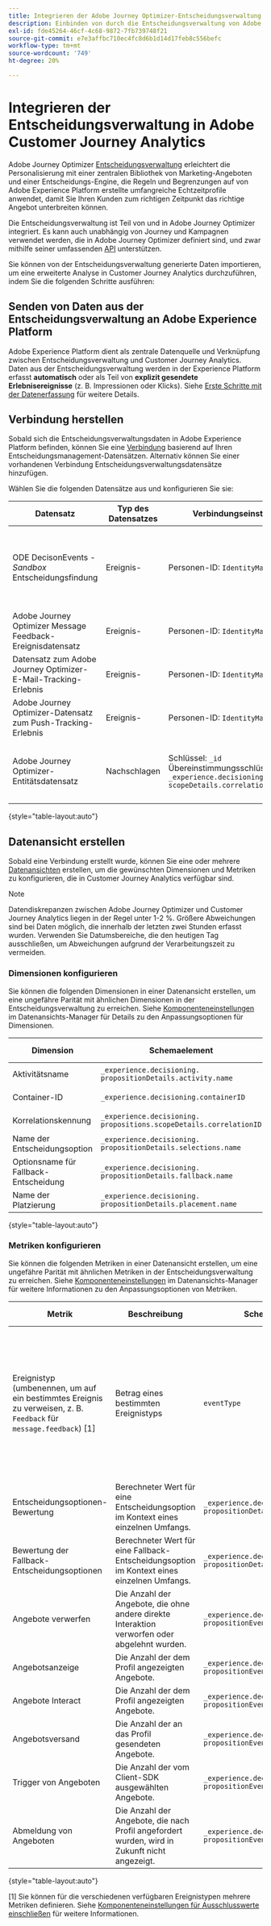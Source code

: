 ```yaml
---
title: Integrieren der Adobe Journey Optimizer-Entscheidungsverwaltung in Adobe Customer Journey Analytics
description: Einbinden von durch die Entscheidungsverwaltung von Adobe Journey Optimizer generierten Daten und Analysieren mit Analysis Workspace in Customer Journey Analytics.
exl-id: fde45264-46cf-4c68-9872-7fb739748f21
source-git-commit: e7e3affbc710ec4fc8d6b1d14d17feb8c556befc
workflow-type: tm+mt
source-wordcount: '749'
ht-degree: 20%

---
```


# Integrieren der Entscheidungsverwaltung in Adobe Customer Journey Analytics


Adobe Journey Optimizer [Entscheidungsverwaltung](https://experienceleague.adobe.com/docs/journey-optimizer/using/offer-decisioning/get-started-decision/starting-offer-decisioning.html?lang=en) erleichtert die Personalisierung mit einer zentralen Bibliothek von Marketing-Angeboten und einer Entscheidungs-Engine, die Regeln und Begrenzungen auf von Adobe Experience Platform erstellte umfangreiche Echtzeitprofile anwendet, damit Sie Ihren Kunden zum richtigen Zeitpunkt das richtige Angebot unterbreiten können.

Die Entscheidungsverwaltung ist Teil von und in Adobe Journey Optimizer integriert. Es kann auch unabhängig von Journey und Kampagnen verwendet werden, die in Adobe Journey Optimizer definiert sind, und zwar mithilfe seiner umfassenden [API](https://experienceleague.adobe.com/docs/journey-optimizer/using/offer-decisioning/api-reference/getting-started.html?lang=en) unterstützen.

Sie können von der Entscheidungsverwaltung generierte Daten importieren, um eine erweiterte Analyse in Customer Journey Analytics durchzuführen, indem Sie die folgenden Schritte ausführen:

## Senden von Daten aus der Entscheidungsverwaltung an Adobe Experience Platform

Adobe Experience Platform dient als zentrale Datenquelle und Verknüpfung zwischen Entscheidungsverwaltung und Customer Journey Analytics. Daten aus der Entscheidungsverwaltung werden in der Experience Platform erfasst **automatisch** oder als Teil von **explizit gesendete Erlebnisereignisse** (z. B. Impressionen oder Klicks). Siehe [Erste Schritte mit der Datenerfassung](https://experienceleague.adobe.com/docs/journey-optimizer/using/offer-decisioning/collect-event-data/data-collection.html?lang=en) für weitere Details.

## Verbindung herstellen

Sobald sich die Entscheidungsverwaltungsdaten in Adobe Experience Platform befinden, können Sie eine [Verbindung](https://experienceleague.adobe.com/docs/analytics-platform/using/cja-connections/create-connection.html?lang=de) basierend auf Ihren Entscheidungsmanagement-Datensätzen. Alternativ können Sie einer vorhandenen Verbindung Entscheidungsverwaltungsdatensätze hinzufügen.

Wählen Sie die folgenden Datensätze aus und konfigurieren Sie sie:

| Datensatz | Typ des Datensatzes | Verbindungseinstellungen | Beschreibung |
| --- | --- | --- | --- |
| ODE DecisonEvents - _Sandbox_ Entscheidungsfindung | Ereignis-   | Personen-ID: `IdentityMap` | Enthält automatisch generierte Daten für Entscheidungsereignisse in der Entscheidungsverwaltung. _Sandbox_ bezieht sich auf den spezifischen Sandbox-Namen. |
| Adobe Journey Optimizer Message Feedback-Ereignisdatensatz | Ereignis-   | Personen-ID: `IdentityMap` | Enthält Ereignisse zum Nachrichtenversand. |
| Datensatz zum Adobe Journey Optimizer-E-Mail-Tracking-Erlebnis | Ereignis-   | Personen-ID: `IdentityMap` | Enthält E-Mail-Tracking-Ereignisse. |
| Adobe Journey Optimizer-Datensatz zum Push-Tracking-Erlebnis | Ereignis-   | Personen-ID: `IdentityMap` | Enthält Push-Tracking-Ereignisse. |
| Adobe Journey Optimizer-Entitätsdatensatz | Nachschlagen | Schlüssel: `_id`<br>Übereinstimmungsschlüssel: `_experience.decisioning.propositions.`<br>`scopeDetails.correlationID` | Enthält Classifications, die Journey- und Campaign-Metadaten mit allen Adobe Journey Optimizer-Ereignisdaten verknüpfen. |

{style="table-layout:auto"}

## Datenansicht erstellen

Sobald eine Verbindung erstellt wurde, können Sie eine oder mehrere [Datenansichten](https://experienceleague.adobe.com/docs/analytics-platform/using/cja-dataviews/create-dataview.html?lang=de) erstellen, um die gewünschten Dimensionen und Metriken zu konfigurieren, die in Customer Journey Analytics verfügbar sind.

>[!NOTE]
>
>Datendiskrepanzen zwischen Adobe Journey Optimizer und Customer Journey Analytics liegen in der Regel unter 1-2 %. Größere Abweichungen sind bei Daten möglich, die innerhalb der letzten zwei Stunden erfasst wurden. Verwenden Sie Datumsbereiche, die den heutigen Tag ausschließen, um Abweichungen aufgrund der Verarbeitungszeit zu vermeiden.

### Dimensionen konfigurieren

Sie können die folgenden Dimensionen in einer Datenansicht erstellen, um eine ungefähre Parität mit ähnlichen Dimensionen in der Entscheidungsverwaltung zu erreichen. Siehe [Komponenteneinstellungen](/help/data-views/component-settings/overview.md) im Datenansichts-Manager für Details zu den Anpassungsoptionen für Dimensionen.

| Dimension | Schemaelement | Einstellungen der Komponente |
| --- | --- | --- |
| Aktivitätsname | `_experience.decisioning.`<br/>`propositionDetails.activity.name` | Komponententyp: Dimension |
| Container-ID | `_experience.decisioning.containerID` | Komponententyp: Dimension |
| Korrelationskennung | `_experience.decisioning.`<br/>`propositions.scopeDetails.correlationID` | Komponententyp: Dimension |
| Name der Entscheidungsoption | `_experience.decisioning.`<br/>`propositionDetails.selections.name` | Komponententyp: Dimension |
| Optionsname für Fallback-Entscheidung | `_experience.decisioning.`<br/>`propositionDetails.fallback.name` | Komponententyp: Dimension |
| Name der Platzierung | `_experience.decisioning.`<br/>`propositionDetails.placement.name` | Komponententyp: Dimension |

{style="table-layout:auto"}


### Metriken konfigurieren

Sie können die folgenden Metriken in einer Datenansicht erstellen, um eine ungefähre Parität mit ähnlichen Metriken in der Entscheidungsverwaltung zu erreichen. Siehe [Komponenteneinstellungen](/help/data-views/component-settings/overview.md) im Datenansichts-Manager für weitere Informationen zu den Anpassungsoptionen von Metriken.

| Metrik | Beschreibung | Schemaelement | Einstellungen der Komponente |
| --- | --- | --- | --- |
| Ereignistyp (umbenennen, um auf ein bestimmtes Ereignis zu verweisen, z. B. `Feedback` für `message.feedback`) [1] | Betrag eines bestimmten Ereignistyps | `eventType` | Komponententyp: Metrik<br/>**[!UICONTROL Einschlusswerte festlegen ]**: on<br/>**[!UICONTROL Übereinstimmung]**: [!UICONTROL Wenn alle Kriterien erfüllt sind]<br/>**[!UICONTROL Kriterien ]**:**[!UICONTROL  Gleich ]**`message.feedback` |
| Entscheidungsoptionen-Bewertung | Berechneter Wert für eine Entscheidungsoption im Kontext eines einzelnen Umfangs. | `_experience.decisioning.`<br/>`propositionDetails.selections.score` | Komponententyp: Metrik |
| Bewertung der Fallback-Entscheidungsoptionen | Berechneter Wert für eine Fallback-Entscheidungsoption im Kontext eines einzelnen Umfangs. | `_experience.decisioning.`<br/>`propositionDetails.fallback.score` | Komponententyp: Metrik |
| Angebote verwerfen | Die Anzahl der Angebote, die ohne andere direkte Interaktion verworfen oder abgelehnt wurden. | `_experience.decisioning.`<br/>`propositionEventType.display` | Komponententyp: Metrik |
| Angebotsanzeige | Die Anzahl der dem Profil angezeigten Angebote. | `_experience.decisioning.`<br/>`propositionEventType.display` | Komponententyp: Metrik |
| Angebote Interact | Die Anzahl der dem Profil angezeigten Angebote. | `_experience.decisioning.`<br/>`propositionEventType.interact` | Komponententyp: Metrik |
| Angebotsversand | Die Anzahl der an das Profil gesendeten Angebote. | `_experience.decisioning.`<br/>`propositionEventType.send` | Komponententyp: Metrik |
| Trigger von Angeboten | Die Anzahl der vom Client-SDK ausgewählten Angebote. | `_experience.decisioning.`<br/>`propositionEventType.trigger` | Komponententyp: Metrik |
| Abmeldung von Angeboten | Die Anzahl der Angebote, die nach Profil angefordert wurden, wird in Zukunft nicht angezeigt. | `_experience.decisioning.`<br/>`propositionEventType.trigger` | Komponententyp: Metrik |

{style="table-layout:auto"}

[1] Sie können für die verschiedenen verfügbaren Ereignistypen mehrere Metriken definieren. Siehe [Komponenteneinstellungen für Ausschlusswerte einschließen](/help/data-views/component-settings/include-exclude-values.md) für weitere Informationen.
